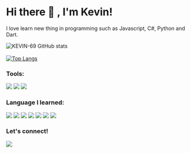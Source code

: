 # Hi there 👋 , I'm Kevin!
I love learn new thing in programming such as Javascript, C#, Python and Dart.  

![KEVIN-69 GitHub stats](https://github-readme-stats.vercel.app/api?username=KEVIN-69&show_icons=true&theme=default)
<br><br>
[![Top Langs](https://github-readme-stats.vercel.app/api/top-langs/?username=KEVIN-69&layout=compact)](https://github.com/KEVIN-69/github-readme-stats)

### Tools:
<p>
    <img src="https://img.shields.io/badge/OS-Windows-blue?&logo=windows" />
    <img src="https://img.shields.io/badge/Text%20Editor-Visual%20Studio%20Code-blue?&logo=visual%20studio%20code" />
    <img src="https://gpvc.arturio.dev/KEVIN-69" />
</p>

### Language I learned:
<p>
    <img src="https://img.shields.io/badge/HTML-black?&logo=html5" />
    <img src="https://img.shields.io/badge/CSS-black?&logo=css3" />
    <img src="https://img.shields.io/badge/JavaScript-black?&logo=javascript" />
    <img src="https://img.shields.io/badge/PHP-black?&logo=php" />
    <img src="https://img.shields.io/badge/Dart-black?&logo=dart" />
    <img src="https://img.shields.io/badge/C Sharp-black?&logo=C Sharp" />
    <img src="https://img.shields.io/badge/Python-black?&logo=python" />
</p>

### Let's connect!
<p>
    <a href="https://https://www.instagram.com/dksvins/" target="blank"><img src="https://img.shields.io/badge/Daniel_kevin-30302f?style=flat&logo=instagram" /></a>
</p>
